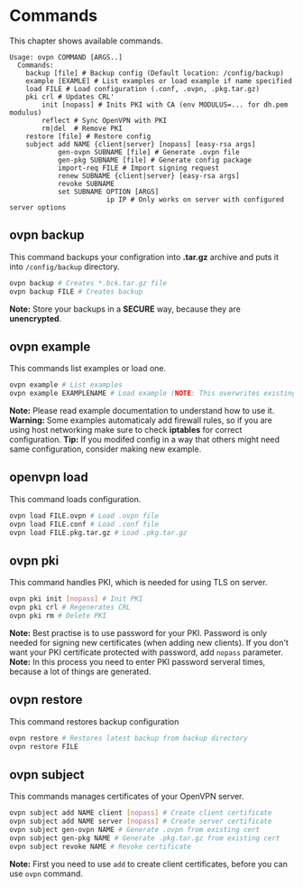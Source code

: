 # Commands

This chapter shows available commands.

``` text
Usage: ovpn COMMAND [ARGS..]
  Commands:
    backup [file] # Backup config (Default location: /config/backup)
    example [EXAMLE] # List examples or load example if name specified
    load FILE # Load configuration (.conf, .ovpn, .pkg.tar.gz)
    pki crl # Updates CRL'
        init [nopass] # Inits PKI with CA (env MODULUS=... for dh.pem modulus)
        reflect # Sync OpenVPN with PKI
        rm|del  # Remove PKI
    restore [file] # Restore config
    subject add NAME {client|server} [nopass] [easy-rsa args]
            gen-ovpn SUBNAME [file] # Generate .ovpn file
            gen-pkg SUBNAME [file] # Generate config package
            import-req FILE # Import signing request
            renew SUBNAME {client|server} [easy-rsa args]
            revoke SUBNAME
            set SUBNAME OPTION [ARGS]
                        ip IP # Only works on server with configured server options
```

## ovpn backup

This command backups your configration into **.tar.gz** archive and puts it into `/config/backup` directory.

``` bash
ovpn backup # Creates *.bck.tar.gz file
ovpn backup FILE # Creates backup
```

**Note:** Store your backups in a **SECURE** way, because they are **unencrypted**.  

## ovpn example

This commands list examples or load one.

``` bash
ovpn example # List examples
ovpn example EXAMPLENAME # Load example (NOTE: This overwrites existing config)
```

**Note:** Please read example documentation to understand how to use it.
**Warning:** Some examples automaticaly add firewall rules, so if you are using host networking make sure to check **iptables** for correct configuration.
**Tip:** If you modifed config in a way that others might need same configuration, consider making new example.  

## openvpn load

This command loads configuration.

``` bash
ovpn load FILE.ovpn # Load .ovpn file
ovpn load FILE.conf # Load .conf file
ovpn load FILE.pkg.tar.gz # Load .pkg.tar.gz
```

## ovpn pki

This command handles PKI, which is needed for using TLS on server.

``` bash
ovpn pki init [nopass] # Init PKI
ovpn pki crl # Regenerates CRL
ovpn pki rm # Delete PKI
```

**Note:** Best practise is to use password for your PKI. Password is only needed for signing new certificates (when adding new clients). If you don't want your PKI certificate protected with password, add `nopass` parameter.  
**Note:** In this process you need to enter PKI password serveral times, because a lot of things are generated.

## ovpn restore

This command restores backup configuration

``` bash
ovpn restore # Restores latest backup from backup directory
ovpn restore FILE
```

## ovpn subject

This commands manages certificates of your OpenVPN server.

``` bash
ovpn subject add NAME client [nopass] # Create client certificate
ovpn subject add NAME server [nopass] # Create server certificate
ovpn subject gen-ovpn NAME # Generate .ovpn from existing cert
ovpn subject gen-pkg NAME # Generate .pkg.tar.gz from existing cert
ovpn subject revoke NAME # Revoke certificate
```

**Note:** First you need to use `add` to create client certificates, before you can use `ovpn` command.
